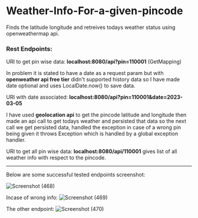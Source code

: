 # Weather-Info-For-a-given-pincode
Finds the latitude longitude and retreives todays weather status using openweathermap api.

<h3>Rest Endpoints:</h3>

URI to get pin wise data: **localhost:8080/api?pin=110001** (GetMapping)<br/>

In problem it is stated to have a date as a request param but with **openweather api free tier** didn't supported history data so I have made date optional and uses LocalDate.now() to save data.

URI with date associated: **localhost:8080/api?pin=110001&date=2023-03-05**<br/>

I have used **geolocation api** to get the pincode latitude and longitude then made an api call to get todays weather and persisted that data so the next call we get persisted data, handled the exception in case of a wrong pin being given it throws Exception which is handled by a global exception handler.

URI to get all pin wise data: **localhost:8080/api/110001** gives list of all weather info with respect to the pincode.
<hr/>

Below are some successful tested endpoints screenshot:


![Screenshot (468)](https://user-images.githubusercontent.com/96864350/222978848-c9783fb4-23d0-4a97-abc2-0de5f39e385a.png)

Incase of wrong info:
![Screenshot (469)](https://user-images.githubusercontent.com/96864350/222978929-332d0e37-cf01-4bfc-9ba3-1a7c1eb53faa.png)

The other endpoint:
![Screenshot (470)](https://user-images.githubusercontent.com/96864350/222978964-4cf24160-433b-4d96-8675-9caaabe2889d.png)
